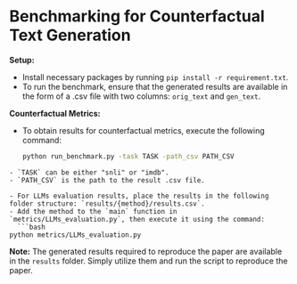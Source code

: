 
# Benchmarking for Counterfactual Text Generation

**Setup:**
- Install necessary packages by running `pip install -r requirement.txt`.
- To run the benchmark, ensure that the generated results are available in the form of a .csv file with two columns: `orig_text` and `gen_text`.

**Counterfactual Metrics:**
- To obtain results for counterfactual metrics, execute the following command:
  ```bash
  python run_benchmark.py -task TASK -path_csv PATH_CSV
```
- `TASK` can be either "snli" or "imdb".
- `PATH_CSV` is the path to the result .csv file.

- For LLMs evaluation results, place the results in the following folder structure: `results/{method}/results.csv`.
- Add the method to the `main` function in `metrics/LLMs_evaluation.py`, then execute it using the command:
  ```bash
python metrics/LLMs_evaluation.py
```

**Note:** The generated results required to reproduce the paper are available in the `results` folder. Simply utilize them and run the script to reproduce the paper.


